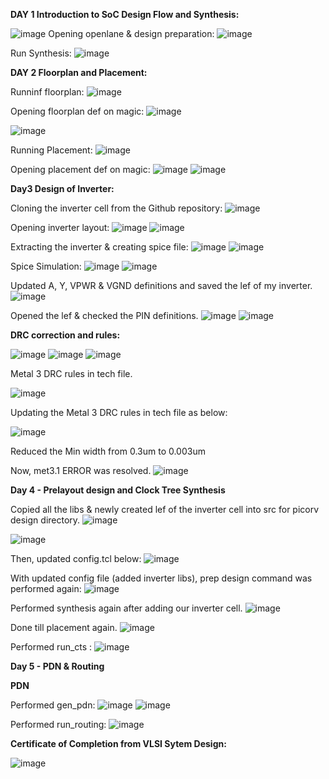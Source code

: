 **DAY 1 Introduction to SoC Design Flow and Synthesis:**

![image](https://github.com/user-attachments/assets/a47db024-433e-4926-98b6-f743a4dcf45b)
Opening openlane & design preparation:
![image](https://github.com/user-attachments/assets/f8bd1246-daf1-4369-8bbd-3f6fd5d5639d)

Run Synthesis:
![image](https://github.com/user-attachments/assets/421f06a6-7525-43a6-8dfc-1b158c3ac192)


**DAY 2 Floorplan and Placement:**

Runninf floorplan:
![image](https://github.com/user-attachments/assets/731876a7-fbee-4f0b-aa5f-5ebd9da52d66)

Opening floorplan def on magic:
![image](https://github.com/user-attachments/assets/b6f43324-85df-4f95-bf5a-37ee1205b868)

![image](https://github.com/user-attachments/assets/412a8f89-77d2-48a5-a93d-8071935a70b7)

Running Placement:
![image](https://github.com/user-attachments/assets/eb82bce8-0d26-443f-aa89-7bde1f8e8358)

Opening placement def on magic:
![image](https://github.com/user-attachments/assets/b1700868-9010-470b-ba0b-3058d57c32b5)
![image](https://github.com/user-attachments/assets/3f053858-ad96-40f0-a05c-9f8cde75efa5)

**Day3 Design of Inverter:**

Cloning the inverter cell from the Github repository:
![image](https://github.com/user-attachments/assets/2dea9edc-7bc9-46ca-afbc-2bda66f2838a)

Opening inverter layout:
![image](https://github.com/user-attachments/assets/986a90c0-2336-42d7-b8a7-6c7035485079)
![image](https://github.com/user-attachments/assets/462bc20c-37bf-4327-95ad-dbb8a73eba5c)

Extracting the inverter & creating spice file:
![image](https://github.com/user-attachments/assets/305866d0-0f8d-426d-a5e8-c3c927d860e1)
![image](https://github.com/user-attachments/assets/e2729f8e-f7d1-47bc-ae92-2eeffa68a459)

Spice Simulation:
![image](https://github.com/user-attachments/assets/dd7702ff-3a02-46d3-b82e-626211f6a0e3)
![image](https://github.com/user-attachments/assets/4091feb3-deaa-4395-8d33-3abe87fd899b)

Updated A, Y, VPWR & VGND definitions and saved the lef of my inverter.
![image](https://github.com/user-attachments/assets/7d0dfd70-e504-4d29-a840-0d6226b89054)

Opened the lef & checked the PIN definitions.
![image](https://github.com/user-attachments/assets/2ab2fb12-aec7-4207-9094-ad842aa714fd)
![image](https://github.com/user-attachments/assets/f34206b3-3a60-4d5b-9282-0392efb2ff96)


**DRC correction and rules:**

![image](https://github.com/user-attachments/assets/90796dcb-ef60-4063-9324-fe50c91d61d3)
![image](https://github.com/user-attachments/assets/6c05b416-9691-4d86-97e5-ba14a0071026)
![image](https://github.com/user-attachments/assets/be9f1edc-9736-42e9-ab2b-f567aaf6f35a)

Metal 3 DRC rules in tech file.

![image](https://github.com/user-attachments/assets/582c0f14-bc06-4e5a-8f3c-989a30ca70dd)

Updating the Metal 3 DRC rules in tech file as below:

![image](https://github.com/user-attachments/assets/31728b16-0a0e-4d29-833d-17424643c37e)

Reduced the Min width from 0.3um to 0.003um

Now, met3.1 ERROR was resolved.
![image](https://github.com/user-attachments/assets/41f1c8e3-0b39-4517-b4d4-f0c377f5d351)


**Day 4 - Prelayout design and Clock Tree Synthesis**

Copied all the libs & newly created lef of the inverter cell into src for picorv design directory.
![image](https://github.com/user-attachments/assets/759b2b7e-417e-4a08-a52f-399632458a10)

![image](https://github.com/user-attachments/assets/627fd1cc-dea6-424c-9c53-f436c00dee45)

Then, updated config.tcl below:
![image](https://github.com/user-attachments/assets/a9c6bc8f-d20b-458e-bad5-31873981b1ef)

With updated config file (added inverter libs), prep design command was performed again:
![image](https://github.com/user-attachments/assets/f7e4e41e-f92e-4d86-a68d-a3049cadad77)

Performed synthesis again after adding our inverter cell.
![image](https://github.com/user-attachments/assets/4a6d7652-0da7-4108-ad6e-88778c985a8f)

Done till placement again.
![image](https://github.com/user-attachments/assets/1d3faf04-1b36-415f-8761-5968f70db137)

Performed run_cts :
![image](https://github.com/user-attachments/assets/165c3856-a2f3-4cb8-aca3-e0a9245b4e54)

**Day 5 - PDN & Routing**

**PDN**

Performed gen_pdn:
![image](https://github.com/user-attachments/assets/11fc5bfa-8300-4ca8-93c3-3d023fb75406)
![image](https://github.com/user-attachments/assets/c03904a0-88c8-4657-b3b8-2ad1cebc2ff6)

Performed run_routing:
![image](https://github.com/user-attachments/assets/8a777ca6-872f-4642-ab1c-172e7b955944)


**Certificate of Completion from VLSI Sytem Design:**

![image](https://github.com/user-attachments/assets/ecc9ac64-d2b4-42b2-929a-e2f9b3212af0)
